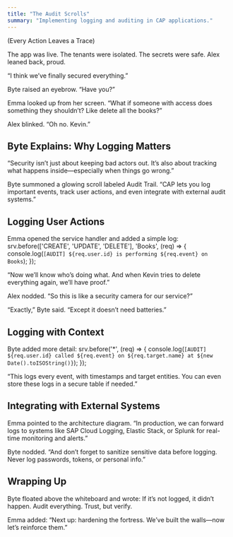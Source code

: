 ```yaml
---
title: "The Audit Scrolls"
summary: "Implementing logging and auditing in CAP applications."
---
```


(Every Action Leaves a Trace)

The app was live. The tenants were isolated. The secrets were safe.
Alex leaned back, proud.

“I think we’ve finally secured everything.”

Byte raised an eyebrow.
“Have you?”

Emma looked up from her screen.
“What if someone with access does something they shouldn’t? Like delete all the books?”

Alex blinked.
“Oh no. Kevin.”

## Byte Explains: Why Logging Matters
“Security isn’t just about keeping bad actors out. It’s also about tracking what happens inside—especially when things go wrong.”

Byte summoned a glowing scroll labeled Audit Trail.
“CAP lets you log important events, track user actions, and even integrate with external audit systems.”

## Logging User Actions
Emma opened the service handler and added a simple log:
srv.before(['CREATE', 'UPDATE', 'DELETE'], 'Books', (req) => {
  console.log(`[AUDIT] ${req.user.id} is performing ${req.event} on Books`);
});

“Now we’ll know who’s doing what. And when Kevin tries to delete everything again, we’ll have proof.”

Alex nodded.
“So this is like a security camera for our service?”

“Exactly,” Byte said. “Except it doesn’t need batteries.”

## Logging with Context
Byte added more detail:
srv.before('*', (req) => {
  console.log(`[AUDIT] ${req.user.id} called ${req.event} on ${req.target.name} at ${new Date().toISOString()}`);
});

“This logs every event, with timestamps and target entities. You can even store these logs in a secure table if needed.”

## Integrating with External Systems
Emma pointed to the architecture diagram.
“In production, we can forward logs to systems like SAP Cloud Logging, Elastic Stack, or Splunk for real-time monitoring and alerts.”

Byte nodded.
“And don’t forget to sanitize sensitive data before logging. Never log passwords, tokens, or personal info.”

## Wrapping Up
Byte floated above the whiteboard and wrote:
If it’s not logged, it didn’t happen.
Audit everything. Trust, but verify.

Emma added:
“Next up: hardening the fortress. We’ve built the walls—now let’s reinforce them.”
